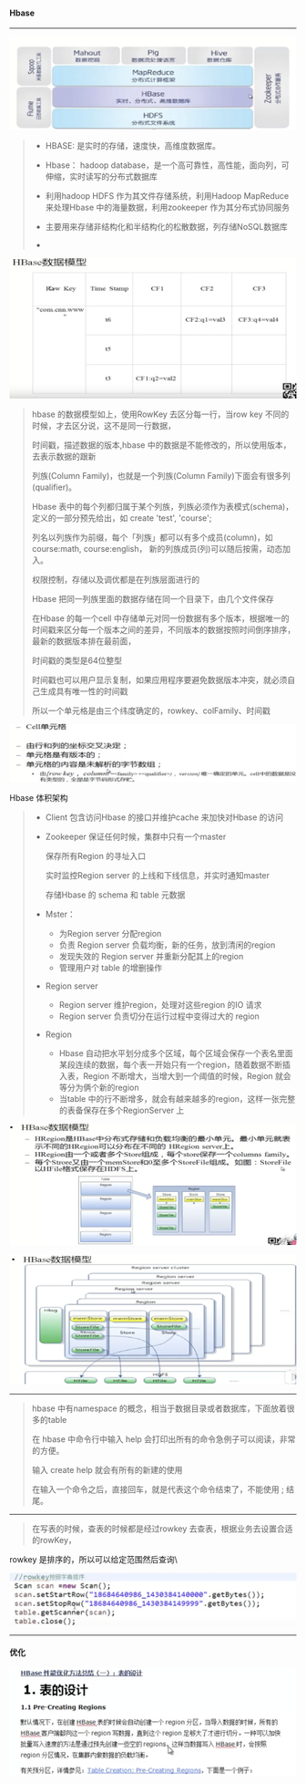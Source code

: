#### Hbase

---

![hadoop_all_parts](hadoop_all_parts.png)

> * HBASE: 是实时的存储，速度快，高维度数据库。
>
> * Hbase： hadoop database，是一个高可靠性，高性能，面向列，可伸缩，实时读写的分布式数据库
>
> * 利用hadoop HDFS 作为其文件存储系统，利用Hadoop MapReduce 来处理Hbase 中的海量数据，利用zookeeper 作为其分布式协同服务
>
> * 主要用来存储非结构化和半结构化的松散数据，列存储NoSQL数据库
> * 

![hadoop_all_parts](hbase_data_model.png)

> hbase 的数据模型如上，使用RowKey 去区分每一行，当row key 不同的时候，才去区分说，这不是同一行数据，
>
> 时间戳，描述数据的版本,hbase 中的数据是不能修改的，所以使用版本，去表示数据的跟新
>
> 列族(Column Family)，也就是一个列族(Column Family)下面会有很多列(qualifier)。
>
> Hbase 表中的每个列都归属于某个列族，列族必须作为表模式(schema)，定义的一部分预先给出，如 create 'test', 'course';
>
> 列名以列族作为前缀，每个「列族」都可以有多个成员(column)，如 course:math, course:english， 新的列族成员(列)可以随后按需，动态加入。
>
> 权限控制，存储以及调优都是在列族层面进行的
>
> Hbase 把同一列族里面的数据存储在同一个目录下，由几个文件保存
>
> 在Hbase 的每一个cell 中存储单元对同一份数据有多个版本，根据唯一的时间戳来区分每一个版本之间的差异，不同版本的数据按照时间倒序排序，最新的数据版本排在最前面，
>
> 时间戳的类型是64位整型
>
> 时间戳也可以用户显示复制，如果应用程序要避免数据版本冲突，就必须自己生成具有唯一性的时间戳
>
> 所以一个单元格是由三个纬度确定的，rowkey、colFamily、时间戳

![hadoop_all_parts](hbase_cell.png)



Hbase 体积架构

> * Client 包含访问Hbase 的接口并维护cache 来加快对Hbase 的访问
>
> * Zookeeper 保证任何时候，集群中只有一个master
>
>   保存所有Region 的寻址入口
>
>   实时监控Region server 的上线和下线信息，并实时通知master
>
>   存储Hbase 的 schema 和 table 元数据
>
> * Mster：
>
>   * 为Region server 分配region
>   * 负责 Region server 负载均衡，新的任务，放到清闲的region
>   * 发现失效的 Region server 并重新分配其上的region
>   * 管理用户对 table 的增删操作
>
> * Region server
>
>   * Region server 维护region，处理对这些region 的IO 请求
>   * Region server 负责切分在运行过程中变得过大的 region
>
> * Region
>
>   * Hbase 自动把水平划分成多个区域，每个区域会保存一个表名里面某段连续的数据，每个表一开始只有一个region，随着数据不断插入表，Region 不断增大，当增大到一个阈值的时候，Region 就会等分为俩个新的region
>   * 当table 中的行不断增多，就会有越来越多的region，这样一张完整的表备保存在多个RegionServer 上

![hadoop_all_parts](hbase_store_model.png)

![hadoop_all_parts](hbase_store_model_2.png)

---

> hbase 中有namespace 的概念，相当于数据目录或者数据库，下面放着很多的table
>
> 在 hbase 中命令行中输入 help 会打印出所有的命令急例子可以阅读，非常的方便。
>
> 输入 create help 就会有所有的新建的使用
>
> 在输入一个命令之后，直接回车，就是代表这个命令结束了，不能使用 ; 结尾。

---

> 在写表的时候，查表的时候都是经过rowkey 去查表，根据业务去设置合适的rowKey，

rowkey 是排序的，所以可以给定范围然后查询\

![hbase_scan](hbase_scan.png)

---

#### 优化

![hbase_optimization](hbase_optimization.png) 



